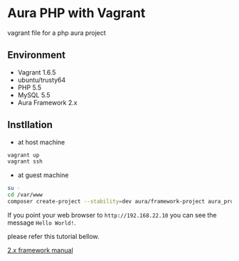 Aura PHP with Vagrant
=====================

vagrant file for a php aura project

## Environment

- Vagrant 1.6.5
- ubuntu/trusty64
- PHP 5.5
- MySQL 5.5
- Aura Framework 2.x

## Instllation

- at host machine

```sh
vagrant up
vagrant ssh

```
- at guest machine

```sh
su -
cd /var/www
composer create-project --stability=dev aura/framework-project aura_project

```

If you point your web browser to `http://192.168.22.10` you can see the message `Hello World!`.

please refer this tutorial bellow.

[2.x framework manual](http://auraphp.com/framework/2.x/en/)


